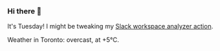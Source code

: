### Hi there :wave:

It's Tuesday! I might be tweaking my [Slack workspace analyzer action](https://github.com/bewuethr/slack-analyzer).

Weather in Toronto: overcast, at +5°C.
